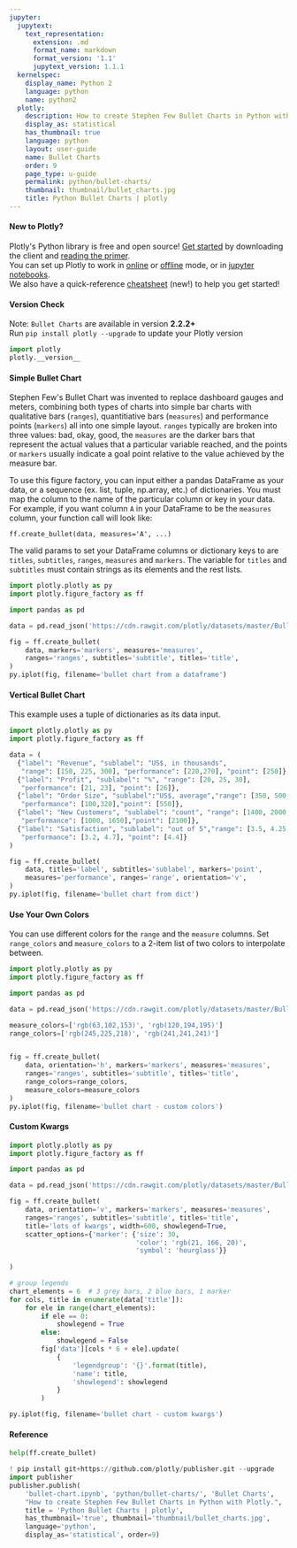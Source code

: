```yaml
---
jupyter:
  jupytext:
    text_representation:
      extension: .md
      format_name: markdown
      format_version: '1.1'
      jupytext_version: 1.1.1
  kernelspec:
    display_name: Python 2
    language: python
    name: python2
  plotly:
    description: How to create Stephen Few Bullet Charts in Python with Plotly.
    display_as: statistical
    has_thumbnail: true
    language: python
    layout: user-guide
    name: Bullet Charts
    order: 9
    page_type: u-guide
    permalink: python/bullet-charts/
    thumbnail: thumbnail/bullet_charts.jpg
    title: Python Bullet Charts | plotly
---
```


#### New to Plotly?
Plotly's Python library is free and open source! [Get started](https://plot.ly/python/getting-started/) by downloading the client and [reading the primer](https://plot.ly/python/getting-started/).
<br>You can set up Plotly to work in [online](https://plot.ly/python/getting-started/#initialization-for-online-plotting) or [offline](https://plot.ly/python/getting-started/#initialization-for-offline-plotting) mode, or in [jupyter notebooks](https://plot.ly/python/getting-started/#start-plotting-online).
<br>We also have a quick-reference [cheatsheet](https://images.plot.ly/plotly-documentation/images/python_cheat_sheet.pdf) (new!) to help you get started!


#### Version Check
Note: `Bullet Charts` are available in version <b>2.2.2+</b><br>
Run  `pip install plotly --upgrade` to update your Plotly version

```python
import plotly
plotly.__version__
```

<!-- #region -->
#### Simple Bullet Chart
Stephen Few's Bullet Chart was invented to replace dashboard gauges and meters, combining both types of charts into simple bar charts with qualitative bars (`ranges`), quantitiative bars (`measures`) and performance points (`markers`) all into one simple layout. `ranges` typically are broken into three values: bad, okay, good, the `measures` are the darker bars that represent the actual values that a particular variable reached, and the points or `markers` usually indicate a goal point relative to the value achieved by the measure bar.

To use this figure factory, you can input either a pandas DataFrame as your data, or a sequence (ex. list, tuple, np.array, etc.) of dictionaries. You must map the column to the name of the particular column or key in your data. For example, if you want column `A` in your DataFrame to be the `measures` column, your function call will look like:

```
ff.create_bullet(data, measures='A', ...)
```

The valid params to set your DataFrame columns or dictionary keys to are `titles`, `subtitles`, `ranges`, `measures` and `markers`. The variable for `titles` and `subtitles` must contain strings as its elements and the rest lists.
<!-- #endregion -->

```python
import plotly.plotly as py
import plotly.figure_factory as ff

import pandas as pd

data = pd.read_json('https://cdn.rawgit.com/plotly/datasets/master/BulletData.json')

fig = ff.create_bullet(
    data, markers='markers', measures='measures',
    ranges='ranges', subtitles='subtitle', titles='title',
)
py.iplot(fig, filename='bullet chart from a dataframe')
```

#### Vertical Bullet Chart
This example uses a tuple of dictionaries as its data input.

```python
import plotly.plotly as py
import plotly.figure_factory as ff

data = (
  {"label": "Revenue", "sublabel": "US$, in thousands",
   "range": [150, 225, 300], "performance": [220,270], "point": [250]},
  {"label": "Profit", "sublabel": "%", "range": [20, 25, 30],
   "performance": [21, 23], "point": [26]},
  {"label": "Order Size", "sublabel":"US$, average","range": [350, 500, 600],
   "performance": [100,320],"point": [550]},
  {"label": "New Customers", "sublabel": "count", "range": [1400, 2000, 2500],
   "performance": [1000, 1650],"point": [2100]},
  {"label": "Satisfaction", "sublabel": "out of 5","range": [3.5, 4.25, 5],
   "performance": [3.2, 4.7], "point": [4.4]}
)

fig = ff.create_bullet(
    data, titles='label', subtitles='sublabel', markers='point',
    measures='performance', ranges='range', orientation='v',
)
py.iplot(fig, filename='bullet chart from dict')
```

#### Use Your Own Colors
You can use different colors for the `range` and the `measure` columns. Set `range_colors` and `measure_colors` to a 2-item list of two colors to interpolate between.

```python
import plotly.plotly as py
import plotly.figure_factory as ff

import pandas as pd

data = pd.read_json('https://cdn.rawgit.com/plotly/datasets/master/BulletData.json')

measure_colors=['rgb(63,102,153)', 'rgb(120,194,195)']
range_colors=['rgb(245,225,218)', 'rgb(241,241,241)']


fig = ff.create_bullet(
    data, orientation='h', markers='markers', measures='measures',
    ranges='ranges', subtitles='subtitle', titles='title',
    range_colors=range_colors,
    measure_colors=measure_colors
)
py.iplot(fig, filename='bullet chart - custom colors')
```

#### Custom Kwargs

```python
import plotly.plotly as py
import plotly.figure_factory as ff

import pandas as pd

data = pd.read_json('https://cdn.rawgit.com/plotly/datasets/master/BulletData.json')

fig = ff.create_bullet(
    data, orientation='v', markers='markers', measures='measures',
    ranges='ranges', subtitles='subtitle', titles='title',
    title='lots of kwargs', width=600, showlegend=True,
    scatter_options={'marker': {'size': 30,
                                'color': 'rgb(21, 166, 20)',
                                'symbol': 'hourglass'}}
    
)

# group legends
chart_elements = 6  # 3 grey bars, 2 blue bars, 1 marker
for cols, title in enumerate(data['title']):
    for ele in range(chart_elements):
        if ele == 0:
            showlegend = True
        else:
            showlegend = False
        fig['data'][cols * 6 + ele].update(
            {
                'legendgroup': '{}'.format(title),
                'name': title,
                'showlegend': showlegend
            }
        )

py.iplot(fig, filename='bullet chart - custom kwargs')
```

#### Reference

```python
help(ff.create_bullet)
```

```python
! pip install git+https://github.com/plotly/publisher.git --upgrade
import publisher
publisher.publish(
    'bullet-chart.ipynb', 'python/bullet-charts/', 'Bullet Charts',
    "How to create Stephen Few Bullet Charts in Python with Plotly.",
    title = 'Python Bullet Charts | plotly',
    has_thumbnail='true', thumbnail='thumbnail/bullet_charts.jpg',
    language='python',
    display_as='statistical', order=9)
```

```python

```